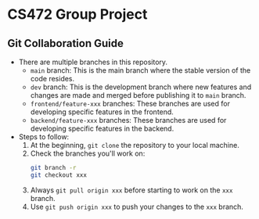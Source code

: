 # CS472 Group Project

## Git Collaboration Guide
- There are multiple branches in this repository. 
    - `main` branch: This is the main branch where the stable version of the code resides.
    - `dev` branch: This is the development branch where new features and changes are made and merged before publishing it to `main` branch.
    - `frontend/feature-xxx` branches: These branches are used for developing specific features in the frontend.
    - `backend/feature-xxx` branches: These branches are used for developing specific features in the backend.
- Steps to follow:
    1. At the beginning, `git clone` the repository to your local machine.
    2. Check the branches you'll work on:
        ```bash
        git branch -r
        git checkout xxx
        ```
    3. Always `git pull origin xxx` before starting to work on the `xxx` branch.
    4. Use `git push origin xxx` to push your changes to the `xxx` branch.